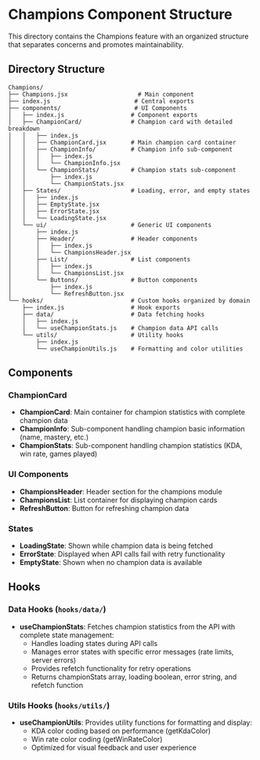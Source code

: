# Champions Component Structure

This directory contains the Champions feature with an organized structure that separates concerns and promotes maintainability.

## Directory Structure

```
Champions/
├── Champions.jsx                    # Main component
├── index.js                        # Central exports
├── components/                     # UI Components
│   ├── index.js                   # Component exports
│   ├── ChampionCard/              # Champion card with detailed breakdown
│   │   ├── index.js
│   │   ├── ChampionCard.jsx       # Main champion card container
│   │   ├── ChampionInfo/          # Champion info sub-component
│   │   │   ├── index.js
│   │   │   └── ChampionInfo.jsx
│   │   └── ChampionStats/         # Champion stats sub-component
│   │       ├── index.js
│   │       └── ChampionStats.jsx
│   ├── States/                    # Loading, error, and empty states
│   │   ├── index.js
│   │   ├── EmptyState.jsx
│   │   ├── ErrorState.jsx
│   │   └── LoadingState.jsx
│   └── ui/                        # Generic UI components
│       ├── index.js
│       ├── Header/                # Header components
│       │   ├── index.js
│       │   └── ChampionsHeader.jsx
│       ├── List/                  # List components
│       │   ├── index.js
│       │   └── ChampionsList.jsx
│       └── Buttons/               # Button components
│           ├── index.js
│           └── RefreshButton.jsx
└── hooks/                         # Custom hooks organized by domain
    ├── index.js                   # Hook exports
    ├── data/                      # Data fetching hooks
    │   ├── index.js
    │   └── useChampionStats.js    # Champion data API calls
    └── utils/                     # Utility hooks
        ├── index.js
        └── useChampionUtils.js    # Formatting and color utilities
```

## Components

### ChampionCard

- **ChampionCard**: Main container for champion statistics with complete champion data
- **ChampionInfo**: Sub-component handling champion basic information (name, mastery, etc.)
- **ChampionStats**: Sub-component handling champion statistics (KDA, win rate, games played)

### UI Components

- **ChampionsHeader**: Header section for the champions module
- **ChampionsList**: List container for displaying champion cards
- **RefreshButton**: Button for refreshing champion data

### States

- **LoadingState**: Shown while champion data is being fetched
- **ErrorState**: Displayed when API calls fail with retry functionality
- **EmptyState**: Shown when no champion data is available

## Hooks

### Data Hooks (`hooks/data/`)

- **useChampionStats**: Fetches champion statistics from the API with complete state management:
  - Handles loading states during API calls
  - Manages error states with specific error messages (rate limits, server errors)
  - Provides refetch functionality for retry operations
  - Returns championStats array, loading boolean, error string, and refetch function

### Utils Hooks (`hooks/utils/`)

- **useChampionUtils**: Provides utility functions for formatting and display:
  - KDA color coding based on performance (getKdaColor)
  - Win rate color coding (getWinRateColor)
  - Optimized for visual feedback and user experience
